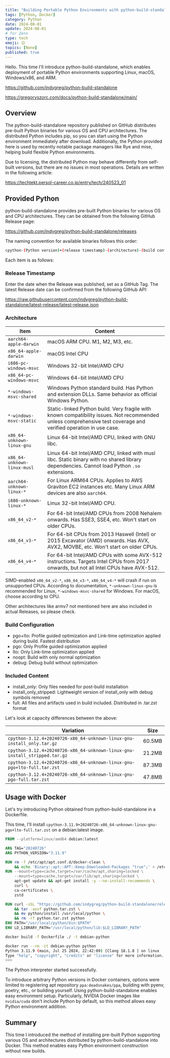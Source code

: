 ```yaml
---
title: "Building Portable Python Environments with python-build-standalone and Docker"
tags: [Python, Docker]
category: Python
date: 2024-08-01
update: 2024-08-01
# for Zenn
type: tech
emoji: 😖
topics: [None]
published: true
---
```


Hello. This time I'll introduce python-build-standalone, which enables deployment of portable Python environments supporting Linux, macOS, Windows/x86, and ARM.

<https://github.com/indygreg/python-build-standalone>

<https://gregoryszorc.com/docs/python-build-standalone/main/>

## Overview

The python-build-standalone repository published on GitHub distributes pre-built Python binaries for various OS and CPU architectures.
The distributed Python includes pip, so you can start using the Python environment immediately after download.
Additionally, the Python provided here is used by recently notable package managers like Rye and mise, helping build flexible Python environments.

Due to licensing, the distributed Python may behave differently from self-built versions, but there are no issues in most operations. Details are written in the following article:

<https://techtekt.persol-career.co.jp/entry/tech/240523_01>

## Provided Python

python-build-standalone provides pre-built Python binaries for various OS and CPU architectures.
They can be obtained from the following GitHub Release page:

<https://github.com/indygreg/python-build-standalone/releases>

The naming convention for available binaries follows this order:

```bash
cpython-(Python version)+(release timestamp)-(architecture)-(build configuration)-(included content)
```

Each item is as follows:

### Release Timestamp

Enter the date when the Release was published, set as a GitHub Tag.
The latest Release date can be confirmed from the following GitHub API:

<https://raw.githubusercontent.com/indygreg/python-build-standalone/latest-release/latest-release.json>

### Architecture

| Item                        | Content                                                                                                                  |
|-----------------------------|--------------------------------------------------------------------------------------------------------------------------|
| `aarch64-apple-darwin`      | macOS ARM CPU. M1, M2, M3, etc.                                                                                         |
| `x86_64-apple-darwin`       | macOS Intel CPU                                                                                                         |
| `i686-pc-windows-msvc`      | Windows 32-bit Intel/AMD CPU                                                                                            |
| `x86_64-pc-windows-msvc`    | Windows 64-bit Intel/AMD CPU                                                                                            |
| `*-windows-msvc-shared`     | Windows Python standard build. Has Python and extension DLLs. Same behavior as official Windows Python.               |
| `*-windows-msvc-static`     | Static-linked Python build. Very fragile with known compatibility issues. Not recommended unless comprehensive test coverage and verified operation in use case. |
| `x86_64-unknown-linux-gnu`  | Linux 64-bit Intel/AMD CPU, linked with GNU libc.                                                                      |
| `x86_64-unknown-linux-musl` | Linux 64-bit Intel/AMD CPU, linked with musl libc. Static binary with no shared library dependencies. Cannot load Python `.so` extensions. |
| `aarch64-unknown-linux-*`   | For Linux ARM64 CPUs. Applies to AWS Graviton EC2 instances etc. Many Linux ARM devices are also `aarch64`.          |
| `i686-unknown-linux-*`      | Linux 32-bit Intel/AMD CPU.                                                                                             |
| `x86_64_v2-*`               | For 64-bit Intel/AMD CPUs from 2008 Nehalem onwards. Has SSE3, SSE4, etc. Won't start on older CPUs.                 |
| `x86_64_v3-*`               | For 64-bit CPUs from 2013 Haswell (Intel) or 2015 Excavator (AMD) onwards. Has AVX, AVX2, MOVBE, etc. Won't start on older CPUs. |
| `x86_64_v4-*`               | For 64-bit Intel/AMD CPUs with some AVX-512 instructions. Targets Intel CPUs from 2017 onwards, but not all Intel CPUs have AVX-512. |

SIMD-enabled `x86_64_v2-*`, `x86_64_v3-*`, `x86_64_v4-*` will crash if run on unsupported CPUs.
According to documentation, `*-unknown-linux-gnu` is recommended for Linux, `*-windows-msvc-shared` for Windows. For macOS, choose according to CPU.

Other architectures like armv7 not mentioned here are also included in actual Releases, so please check.

### Build Configuration

- pgo+lto: Profile guided optimization and Link-time optimization applied during build. Fastest distribution
- pgo: Only Profile guided optimization applied
- lto: Only Link-time optimization applied
- noopt: Build with only normal optimization
- debug: Debug build without optimization

### Included Content

- install_only: Only files needed for post-build installation
- install_only_stripped: Lightweight version of install_only with debug symbols removed
- full: All files and artifacts used in build included. Distributed in .tar.zst format

Let's look at capacity differences between the above:

| Variation                                                                    | Size   |
|----------------------------------------------------------------------------|--------|
| `cpython-3.12.4+20240726-x86_64-unknown-linux-gnu-install_only.tar.gz`     | 60.5MB |
| `cpython-3.12.4+20240726-x86_64-unknown-linux-gnu-install_stripped.tar.gz` | 21.2MB |
| `cpython-3.12.4+20240726-x86_64-unknown-linux-gnu-pgo+lto-full.tar.zst`    | 87.3MB |
| `cpython-3.12.4+20240726-x86_64-unknown-linux-gnu-pgo-full.tar.zst`        | 47.8MB |

## Usage with Docker

Let's try introducing Python obtained from python-build-standalone in a Dockerfile.

This time, I'll install `cpython-3.11.9+20240726-x86_64-unknown-linux-gnu-pgo+lto-full.tar.zst` on a debian:latest image.

```dockerfile
FROM --platform=linux/amd64 debian:latest

ARG TAG="20240726"
ARG PYTHON_VERSION="3.11.9"

RUN rm -f /etc/apt/apt.conf.d/docker-clean \
    && echo 'Binary::apt::APT::Keep-Downloaded-Packages "true";' > /etc/apt/apt.conf.d/keep-cache
RUN --mount=type=cache,target=/var/cache/apt,sharing=locked \
    --mount=type=cache,target=/var/lib/apt,sharing=locked \
    apt-get update && apt-get install -y --no-install-recommends \
    curl \
    ca-certificates \
    zstd

RUN curl -sSL "https://github.com/indygreg/python-build-standalone/releases/download/${TAG}/cpython-${PYTHON_VERSION}+${TAG}-x86_64-unknown-linux-gnu-pgo+lto-full.tar.zst" -o python.tar.zst \
    && tar -axvf python.tar.zst \
    && mv python/install /usr/local/python \
    && rm -rf python.tar.zst python
ENV PATH="/usr/local/python/bin:$PATH"
ENV LD_LIBRARY_PATH="/usr/local/python/lib:$LD_LIBRARY_PATH"
```

```bash
docker build -f Dockerfile ./ -t debian-python

docker run --rm -it debian-python python
Python 3.11.9 (main, Jul 25 2024, 22:42:09) [Clang 18.1.8 ] on linux
Type "help", "copyright", "credits" or "license" for more information.
>>>
```

The Python interpreter started successfully.

To introduce arbitrary Python versions in Docker containers, options were limited to registering apt repository `ppa:deadsnakes/ppa`, building with pyenv, poetry, etc., or building yourself.
Using python-build-standalone enables easy environment setup.
Particularly, NVIDIA Docker images like `nvidia/cuda` don't include Python by default, so this method allows easy Python environment addition.

## Summary

This time I introduced the method of installing pre-built Python supporting various OS and architectures distributed by python-build-standalone into Docker.
This method enables easy Python environment construction without new builds.